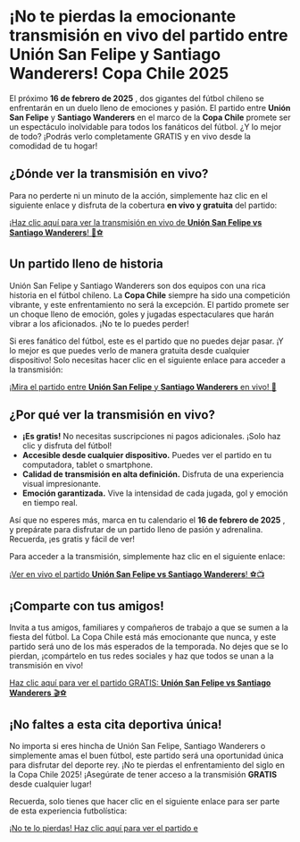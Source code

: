 # ¡No te pierdas la emocionante transmisión en vivo del partido entre Unión San Felipe y Santiago Wanderers! Copa Chile 2025

El próximo **16 de febrero de 2025** , dos gigantes del fútbol chileno se enfrentarán en un duelo lleno de emociones y pasión. El partido entre **Unión San Felipe** y **Santiago Wanderers** en el marco de la **Copa Chile** promete ser un espectáculo inolvidable para todos los fanáticos del fútbol. ¿Y lo mejor de todo? ¡Podrás verlo completamente GRATIS y en vivo desde la comodidad de tu hogar!

## ¿Dónde ver la transmisión en vivo?

Para no perderte ni un minuto de la acción, simplemente haz clic en el siguiente enlace y disfruta de la cobertura **en vivo y gratuita** del partido:

[¡Haz clic aquí para ver la transmisión en vivo de **Unión San Felipe vs Santiago Wanderers**! 🎥⚽](https://tinyurl.com/livestreamfreeo?st=Uni%C3%B3n+San+Felipe+vs+Santiago+Wanderers&si=ghc)

## Un partido lleno de historia

Unión San Felipe y Santiago Wanderers son dos equipos con una rica historia en el fútbol chileno. La **Copa Chile** siempre ha sido una competición vibrante, y este enfrentamiento no será la excepción. El partido promete ser un choque lleno de emoción, goles y jugadas espectaculares que harán vibrar a los aficionados. ¡No te lo puedes perder!

Si eres fanático del fútbol, este es el partido que no puedes dejar pasar. ¡Y lo mejor es que puedes verlo de manera gratuita desde cualquier dispositivo! Solo necesitas hacer clic en el siguiente enlace para acceder a la transmisión:

[¡Mira el partido entre **Unión San Felipe** y **Santiago Wanderers** en vivo! 🎉](https://tinyurl.com/livestreamfreeo?st=Uni%C3%B3n+San+Felipe+vs+Santiago+Wanderers&si=ghc)

## ¿Por qué ver la transmisión en vivo?

- **¡Es gratis!** No necesitas suscripciones ni pagos adicionales. ¡Solo haz clic y disfruta del fútbol!
- **Accesible desde cualquier dispositivo.** Puedes ver el partido en tu computadora, tablet o smartphone.
- **Calidad de transmisión en alta definición.** Disfruta de una experiencia visual impresionante.
- **Emoción garantizada.** Vive la intensidad de cada jugada, gol y emoción en tiempo real.

Así que no esperes más, marca en tu calendario el **16 de febrero de 2025** , y prepárate para disfrutar de un partido lleno de pasión y adrenalina. Recuerda, ¡es gratis y fácil de ver!

Para acceder a la transmisión, simplemente haz clic en el siguiente enlace:

[¡Ver en vivo el partido **Unión San Felipe vs Santiago Wanderers**! ⚽📺](https://tinyurl.com/livestreamfreeo?st=Uni%C3%B3n+San+Felipe+vs+Santiago+Wanderers&si=ghc)

## ¡Comparte con tus amigos!

Invita a tus amigos, familiares y compañeros de trabajo a que se sumen a la fiesta del fútbol. La Copa Chile está más emocionante que nunca, y este partido será uno de los más esperados de la temporada. No dejes que se lo pierdan, ¡compártelo en tus redes sociales y haz que todos se unan a la transmisión en vivo!

[Haz clic aquí para ver el partido GRATIS: **Unión San Felipe vs Santiago Wanderers** 🎬⚽](https://tinyurl.com/livestreamfreeo?st=Uni%C3%B3n+San+Felipe+vs+Santiago+Wanderers&si=ghc)

## ¡No faltes a esta cita deportiva única!

No importa si eres hincha de Unión San Felipe, Santiago Wanderers o simplemente amas el buen fútbol, este partido será una oportunidad única para disfrutar del deporte rey. ¡No te pierdas el enfrentamiento del siglo en la Copa Chile 2025! ¡Asegúrate de tener acceso a la transmisión **GRATIS** desde cualquier lugar!

Recuerda, solo tienes que hacer clic en el siguiente enlace para ser parte de esta experiencia futbolística:

[¡No te lo pierdas! Haz clic aquí para ver el partido e](https://tinyurl.com/livestreamfreeo?st=Uni%C3%B3n+San+Felipe+vs+Santiago+Wanderers&si=ghc)
